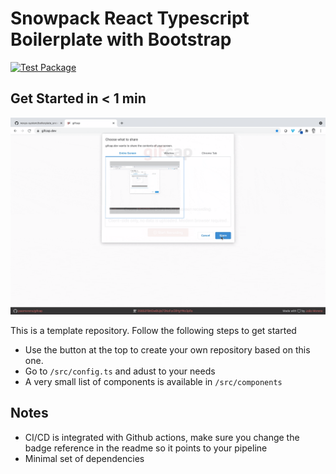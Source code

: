 # Snowpack React Typescript Boilerplate with Bootstrap

[![Test Package](https://github.com/nexys-system/boilerplate_snowpack_bootstrap/actions/workflows/yarn.yml/badge.svg)](https://github.com/nexys-system/boilerplate_snowpack_bootstrap/actions/workflows/yarn.yml)

## Get Started in < 1 min

![](./recording.gif)

This is a template repository. Follow the following steps to get started

* Use the button at the top to create your own repository based on this one. 
* Go to `/src/config.ts` and adust to your needs
* A very small list of components is available in `/src/components`

## Notes

* CI/CD is integrated with Github actions, make sure you change the badge reference in the readme so it points to your pipeline
* Minimal set of dependencies
